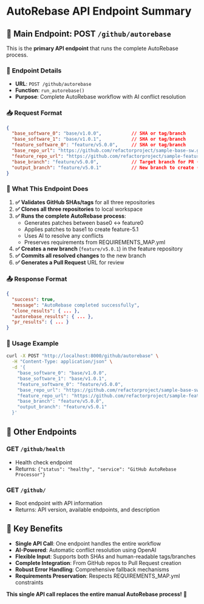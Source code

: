 # AutoRebase API Endpoint Summary

## 🚀 **Main Endpoint: POST `/github/autorebase`**

This is the **primary API endpoint** that runs the complete AutoRebase process.

### 📍 **Endpoint Details**
- **URL**: `POST /github/autorebase`
- **Function**: `run_autorebase()`
- **Purpose**: Complete AutoRebase workflow with AI conflict resolution

### 📥 **Request Format**
```json
{
  "base_software_0": "base/v1.0.0",           // SHA or tag/branch
  "base_software_1": "base/v1.0.1",           // SHA or tag/branch  
  "feature_software_0": "feature/v5.0.0",     // SHA or tag/branch
  "base_repo_url": "https://github.com/refactorproject/sample-base-sw.git",
  "feature_repo_url": "https://github.com/refactorproject/sample-feature-sw.git",
  "base_branch": "feature/v5.0.0",            // Target branch for PR (optional)
  "output_branch": "feature/v5.0.1"           // New branch to create (optional)
}
```

### 🔄 **What This Endpoint Does**

1. **✅ Validates GitHub SHAs/tags** for all three repositories
2. **✅ Clones all three repositories** to local workspace
3. **✅ Runs the complete AutoRebase process**:
   - Generates patches between base0 ↔ feature0
   - Applies patches to base1 to create feature-5.1
   - Uses AI to resolve any conflicts
   - Preserves requirements from REQUIREMENTS_MAP.yml
4. **✅ Creates a new branch** (`feature/v5.0.1`) in the feature repository
5. **✅ Commits all resolved changes** to the new branch
6. **✅ Generates a Pull Request** URL for review

### 📤 **Response Format**
```json
{
  "success": true,
  "message": "AutoRebase completed successfully",
  "clone_results": { ... },
  "autorebase_results": { ... },
  "pr_results": { ... }
}
```

### 🎯 **Usage Example**
```bash
curl -X POST "http://localhost:8000/github/autorebase" \
  -H "Content-Type: application/json" \
  -d '{
    "base_software_0": "base/v1.0.0",
    "base_software_1": "base/v1.0.1", 
    "feature_software_0": "feature/v5.0.0",
    "base_repo_url": "https://github.com/refactorproject/sample-base-sw.git",
    "feature_repo_url": "https://github.com/refactorproject/sample-feature-sw.git",
    "base_branch": "feature/v5.0.0",
    "output_branch": "feature/v5.0.1"
  }'
```

## 🔧 **Other Endpoints**

### **GET `/github/health`**
- Health check endpoint
- Returns: `{"status": "healthy", "service": "GitHub AutoRebase Processor"}`

### **GET `/github/`**
- Root endpoint with API information
- Returns: API version, available endpoints, and description

## 🎉 **Key Benefits**

- **Single API Call**: One endpoint handles the entire workflow
- **AI-Powered**: Automatic conflict resolution using OpenAI
- **Flexible Input**: Supports both SHAs and human-readable tags/branches
- **Complete Integration**: From GitHub repos to Pull Request creation
- **Robust Error Handling**: Comprehensive fallback mechanisms
- **Requirements Preservation**: Respects REQUIREMENTS_MAP.yml constraints

**This single API call replaces the entire manual AutoRebase process!** 🚀



